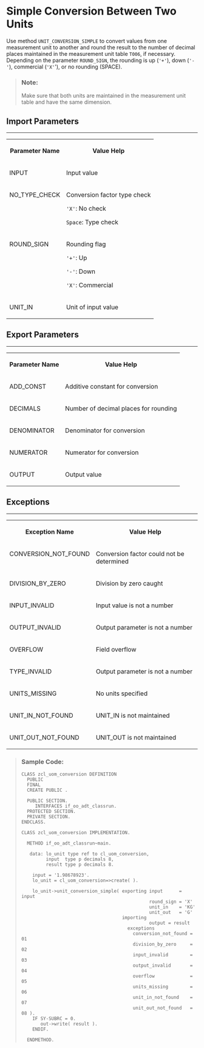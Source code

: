 <!-- loio4083add554614debb3766af36604cc80 -->

# Simple Conversion Between Two Units

Use method `UNIT_CONVERSION_SIMPLE` to convert values from one measurement unit to another and round the result to the number of decimal places maintained in the measurement unit table `T006`, if necessary. Depending on the parameter `ROUND_SIGN`, the rounding is up \(`'+'`\), down \(`'-'`\), commercial \(`'X'`'\), or no rounding \(SPACE\).

> ### Note:  
> Make sure that both units are maintained in the measurement unit table and have the same dimension.



<a name="loio4083add554614debb3766af36604cc80__section_qjw_n2m_rlb"/>

## Import Parameters

****


<table>
<tr>
<th valign="top">

Parameter Name



</th>
<th valign="top">

Value Help



</th>
</tr>
<tr>
<td valign="top">

INPUT



</td>
<td valign="top">

Input value



</td>
</tr>
<tr>
<td valign="top">

NO\_TYPE\_CHECK



</td>
<td valign="top">

Conversion factor type check

`'X'`: No check

`Space`: Type check



</td>
</tr>
<tr>
<td valign="top">

ROUND\_SIGN



</td>
<td valign="top">

Rounding flag

`'+'`: Up

`'-'`: Down

`'X'`: Commercial



</td>
</tr>
<tr>
<td valign="top">

UNIT\_IN



</td>
<td valign="top">

Unit of input value



</td>
</tr>
</table>



<a name="loio4083add554614debb3766af36604cc80__section_am5_vfm_rlb"/>

## Export Parameters

****


<table>
<tr>
<th valign="top">

Parameter Name



</th>
<th valign="top">

Value Help



</th>
</tr>
<tr>
<td valign="top">

ADD\_CONST



</td>
<td valign="top">

Additive constant for conversion



</td>
</tr>
<tr>
<td valign="top">

DECIMALS



</td>
<td valign="top">

Number of decimal places for rounding



</td>
</tr>
<tr>
<td valign="top">

DENOMINATOR



</td>
<td valign="top">

Denominator for conversion



</td>
</tr>
<tr>
<td valign="top">

NUMERATOR



</td>
<td valign="top">

Numerator for conversion



</td>
</tr>
<tr>
<td valign="top">

OUTPUT



</td>
<td valign="top">

Output value



</td>
</tr>
</table>



<a name="loio4083add554614debb3766af36604cc80__section_fkh_ggm_rlb"/>

## Exceptions

****


<table>
<tr>
<th valign="top">

Exception Name



</th>
<th valign="top">

Value Help



</th>
</tr>
<tr>
<td valign="top">

CONVERSION\_NOT\_FOUND



</td>
<td valign="top">

Conversion factor could not be determined



</td>
</tr>
<tr>
<td valign="top">

DIVISION\_BY\_ZERO



</td>
<td valign="top">

Division by zero caught



</td>
</tr>
<tr>
<td valign="top">

INPUT\_INVALID



</td>
<td valign="top">

Input value is not a number



</td>
</tr>
<tr>
<td valign="top">

OUTPUT\_INVALID



</td>
<td valign="top">

Output parameter is not a number



</td>
</tr>
<tr>
<td valign="top">

OVERFLOW



</td>
<td valign="top">

Field overflow



</td>
</tr>
<tr>
<td valign="top">

TYPE\_INVALID



</td>
<td valign="top">

Output parameter is not a number



</td>
</tr>
<tr>
<td valign="top">

UNITS\_MISSING



</td>
<td valign="top">

No units specified



</td>
</tr>
<tr>
<td valign="top">

UNIT\_IN\_NOT\_FOUND



</td>
<td valign="top">

UNIT\_IN is not maintained



</td>
</tr>
<tr>
<td valign="top">

UNIT\_OUT\_NOT\_FOUND



</td>
<td valign="top">

UNIT\_OUT is not maintained



</td>
</tr>
</table>

> ### Sample Code:  
> ```abap
> CLASS zcl_uom_conversion DEFINITION
>   PUBLIC
>   FINAL
>   CREATE PUBLIC .
> 
>   PUBLIC SECTION.
>      INTERFACES if_oo_adt_classrun.
>   PROTECTED SECTION.
>   PRIVATE SECTION.
> ENDCLASS.
> 
> CLASS zcl_uom_conversion IMPLEMENTATION.
> 
>   METHOD if_oo_adt_classrun~main.
> 
>    data: lo_unit type ref to cl_uom_conversion,
>          input  type p decimals 8,
>          result type p decimals 8.
> 
>     input = '1.98678923'.
>     lo_unit = cl_uom_conversion=>create( ).
> 
>     lo_unit->unit_conversion_simple( exporting input      = input
>                                                round_sign = 'X'
>                                                unit_in    = 'KG'
>                                                unit_out   = 'G'
>                                      importing
>                                                output = result
>                                        exceptions
>                                          conversion_not_found = 01
>                                          division_by_zero     = 02
>                                          input_invalid        = 03
>                                          output_invalid       = 04
>                                          overflow             = 05
>                                          units_missing        = 06
>                                          unit_in_not_found    = 07
>                                          unit_out_not_found   = 08 ).
>     IF SY-SUBRC = 0.
>        out->write( result ).
>     ENDIF.
> 
>   ENDMETHOD.
> ```

